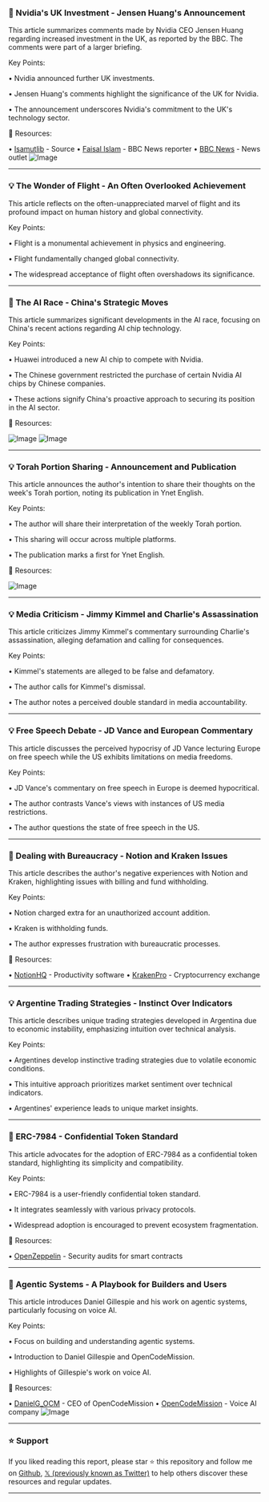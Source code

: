 ### 🤖 Nvidia's UK Investment - Jensen Huang's Announcement

This article summarizes comments made by Nvidia CEO Jensen Huang regarding increased investment in the UK, as reported by the BBC.  The comments were part of a larger briefing.

Key Points:

• Nvidia announced further UK investments.

•  Jensen Huang's comments highlight the significance of the UK for Nvidia.

• The announcement underscores Nvidia's commitment to the UK's technology sector.


🔗 Resources:

• [Isamutlib](https://x.com/isamutlib) -  Source
• [Faisal Islam](https://x.com/faisalislam) - BBC News reporter
• [BBC News](https://x.com/BBCNews) - News outlet
![Image](https://pbs.twimg.com/amplify_video_thumb/1968611684899037184/img/nQZDsghc7D5DtoTR.jpg)


---

### 💡 The Wonder of Flight - An Often Overlooked Achievement

This article reflects on the often-unappreciated marvel of flight and its profound impact on human history and global connectivity.

Key Points:

• Flight is a monumental achievement in physics and engineering.


• Flight fundamentally changed global connectivity.


• The widespread acceptance of flight often overshadows its significance.


---

### 🤖 The AI Race - China's Strategic Moves

This article summarizes significant developments in the AI race, focusing on China's recent actions regarding AI chip technology.

Key Points:

• Huawei introduced a new AI chip to compete with Nvidia.

• The Chinese government restricted the purchase of certain Nvidia AI chips by Chinese companies.


• These actions signify China's proactive approach to securing its position in the AI sector.


🔗 Resources:

![Image](https://pbs.twimg.com/media/G1HxBDDWEAA2dAG?format=jpg&name=medium)
![Image](https://pbs.twimg.com/media/G1HxBDGXUAAWXRP?format=jpg&name=small)


---

### 💡 Torah Portion Sharing - Announcement and Publication

This article announces the author's intention to share their thoughts on the week's Torah portion, noting its publication in Ynet English.

Key Points:

•  The author will share their interpretation of the weekly Torah portion.


• This sharing will occur across multiple platforms.


• The publication marks a first for Ynet English.


🔗 Resources:

![Image](https://pbs.twimg.com/media/G1Hwz7TWAAAp_MP?format=jpg&name=small)


---

### 💡 Media Criticism - Jimmy Kimmel and Charlie's Assassination

This article criticizes Jimmy Kimmel's commentary surrounding Charlie's assassination, alleging defamation and calling for consequences.

Key Points:


• Kimmel's statements are alleged to be false and defamatory.


• The author calls for Kimmel's dismissal.


•  The author notes a perceived double standard in media accountability.



---

### 💡 Free Speech Debate - JD Vance and European Commentary

This article discusses the perceived hypocrisy of JD Vance lecturing Europe on free speech while the US exhibits limitations on media freedoms.

Key Points:

• JD Vance's commentary on free speech in Europe is deemed hypocritical.


• The author contrasts Vance's views with instances of US media restrictions.


• The author questions the state of free speech in the US.



---

### 🚀 Dealing with Bureaucracy - Notion and Kraken Issues

This article describes the author's negative experiences with Notion and Kraken, highlighting issues with billing and fund withholding.

Key Points:

• Notion charged extra for an unauthorized account addition.


• Kraken is withholding funds.


• The author expresses frustration with bureaucratic processes.


🔗 Resources:

• [NotionHQ](https://x.com/NotionHQ) - Productivity software
• [KrakenPro](https://x.com/krakenpro) - Cryptocurrency exchange



---

### 💡 Argentine Trading Strategies - Instinct Over Indicators

This article describes unique trading strategies developed in Argentina due to economic instability, emphasizing intuition over technical analysis.

Key Points:

• Argentines develop instinctive trading strategies due to volatile economic conditions.


• This intuitive approach prioritizes market sentiment over technical indicators.


• Argentines' experience leads to unique market insights.


---

### 🤖 ERC-7984 - Confidential Token Standard

This article advocates for the adoption of ERC-7984 as a confidential token standard, highlighting its simplicity and compatibility.

Key Points:

• ERC-7984 is a user-friendly confidential token standard.


• It integrates seamlessly with various privacy protocols.


• Widespread adoption is encouraged to prevent ecosystem fragmentation.


🔗 Resources:

• [OpenZeppelin](https://x.com/OpenZeppelin) - Security audits for smart contracts

---

### 🚀 Agentic Systems - A Playbook for Builders and Users

This article introduces Daniel Gillespie and his work on agentic systems, particularly focusing on voice AI.

Key Points:

•  Focus on building and understanding agentic systems.


• Introduction to Daniel Gillespie and OpenCodeMission.


•  Highlights of Gillespie's work on voice AI.



🔗 Resources:

• [DanielG_OCM](https://x.com/DanielG_OCM) - CEO of OpenCodeMission
• [OpenCodeMission](https://x.com/OpenCodeMission) - Voice AI company
![Image](https://pbs.twimg.com/amplify_video_thumb/1967929298364534785/img/oKLbZKngYY9cfYyP.jpg)


---

### ⭐️ Support

If you liked reading this report, please star ⭐️ this repository and follow me on [Github](https://github.com/Drix10), [𝕏 (previously known as Twitter)](https://x.com/DRIX_10_) to help others discover these resources and regular updates.

---
